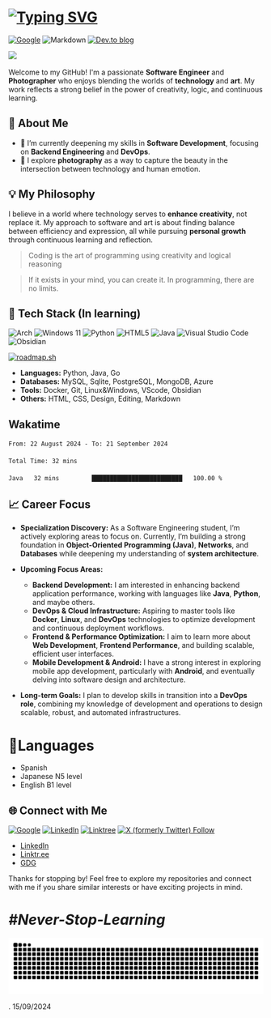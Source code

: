 # [![Typing SVG](https://readme-typing-svg.demolab.com?font=Hack+Nerd+Font&weight=600&size=24&duration=3096&pause=2024&color=DFA352&random=true&width=435&height=64&lines=%F0%9F%91%8B+Hello!+I'm+%40trbureiyan)](https://git.io/typing-svg)
[![Google](https://img.shields.io/badge/google-4285F4?style=for-the-badge&logo=google&logoColor=white)](https://g.dev/trbureiyan-dev)
![Markdown](https://img.shields.io/badge/markdown-%23000000.svg?style=for-the-badge&logo=markdown&logoColor=white)
[![Dev.to blog](https://img.shields.io/badge/dev.to-0A0A0A?style=for-the-badge&logo=dev.to&logoColor=white)](https://dev.to/trbureiyan)

[![](https://visitcount.itsvg.in/api?id=trbureiyan&label=Profile%20Views&color=12&icon=5&pretty=false)](https://visitcount.itsvg.in)

Welcome to my GitHub! I'm a passionate **Software Engineer** and **Photographer** who enjoys blending the worlds of **technology** and **art**. My work reflects a strong belief in the power of creativity, logic, and continuous learning. 

## 🚀 About Me

- 🌱 I’m currently deepening my skills in **Software Development**, focusing on **Backend Engineering** and **DevOps**.
- 📸 I explore **photography** as a way to capture the beauty in the intersection between technology and human emotion.

## 💡 My Philosophy
I believe in a world where technology serves to **enhance creativity**, not replace it. My approach to software and art is about finding balance between efficiency and expression, all while pursuing **personal growth** through continuous learning and reflection.

> Coding is the art of programming using creativity and logical reasoning

> If it exists in your mind, you can create it. In programming, there are no limits.

## 🔧 Tech Stack (In learning)
![Arch](https://img.shields.io/badge/Arch%20Linux-1793D1?logo=arch-linux&logoColor=fff&style=for-the-badge) 
![Windows 11](https://img.shields.io/badge/Windows%2011-%230079d5.svg?style=for-the-badge&logo=Windows%2011&logoColor=white)
![Python](https://img.shields.io/badge/python-3670A0?style=for-the-badge&logo=python&logoColor=ffdd54)
![HTML5](https://img.shields.io/badge/html5-%23E34F26.svg?style=for-the-badge&logo=html5&logoColor=white)
![Java](https://img.shields.io/badge/java-%23ED8B00.svg?style=for-the-badge&logo=openjdk&logoColor=white)
![Visual Studio Code](https://img.shields.io/badge/Visual%20Studio%20Code-0078d7.svg?style=for-the-badge&logo=visual-studio-code&logoColor=white)
![Obsidian](https://img.shields.io/badge/Obsidian-%23483699.svg?style=for-the-badge&logo=obsidian&logoColor=white)

[![roadmap.sh](https://roadmap.sh/card/wide/651220443dc8db4c64bc7757?variant=dark&roadmaps=linux%2Cjava%2Cdevops%2Cpython)](https://roadmap.sh) 

- **Languages:** Python, Java, Go
- **Databases:** MySQL, Sqlite, PostgreSQL, MongoDB, Azure
- **Tools:** Docker, Git, Linux&Windows, VScode, Obsidian
- **Others:** HTML, CSS, Design, Editing, Markdown

## **Wakatime**

<!--START_SECTION:waka-->

```txt
From: 22 August 2024 - To: 21 September 2024

Total Time: 32 mins

Java   32 mins         █████████████████████████   100.00 %
```

<!--END_SECTION:waka-->

## 📈 Career Focus

- **Specialization Discovery:** As a Software Engineering student, I’m actively exploring areas to focus on. Currently, I’m building a strong foundation in **Object-Oriented Programming (Java)**, **Networks**, and **Databases** while deepening my understanding of **system architecture**.

- **Upcoming Focus Areas:**
  - **Backend Development:** I am interested in enhancing backend application performance, working with languages like **Java**, **Python**, and maybe others.
  - **DevOps & Cloud Infrastructure:** Aspiring to master tools like **Docker**, **Linux**, and **DevOps** technologies to optimize development and continuous deployment workflows.
  - **Frontend & Performance Optimization:** I aim to learn more about **Web Development**, **Frontend Performance**, and building scalable, efficient user interfaces.
  - **Mobile Development & Android:** I have a strong interest in exploring mobile app development, particularly with **Android**, and eventually delving into software design and architecture.

- **Long-term Goals:** I plan to develop skills in transition into a **DevOps role**, combining my knowledge of development and operations to design scalable, robust, and automated infrastructures. 

# 💬Languages
  - Spanish
  - Japanese N5 level
  - English B1 level


## 🌐 Connect with Me

[![Google](https://img.shields.io/badge/google-4285F4?style=for-the-badge&logo=google&logoColor=white)](https://g.dev/trbureiyan-dev)
[![LinkedIn](https://img.shields.io/badge/linkedin-%230077B5.svg?style=for-the-badge&logo=linkedin&logoColor=white)](https://www.linkedin.com/in/trbureiyan/)
[![Linktree](https://img.shields.io/badge/linktree-1de9b6?style=for-the-badge&logo=linktree&logoColor=white)](https://linktr.ee/trbureiyan)
[![X (formerly Twitter) Follow](https://img.shields.io/twitter/follow/trbureiyan?style=for-the-badge&logo=X)](https://x.com/trbureiyan)

- [LinkedIn](https://www.linkedin.com/in/trbureiyan/)
- [Linktr.ee](https://linktr.ee/trbureiyan)
- [GDG](https://g.dev/trbureiyan-dev)

Thanks for stopping by! Feel free to explore my repositories and connect with me if you share similar interests or have exciting projects in mind.

# _#Never-Stop-Learning_
![snake gif](https://github.com/trbureiyan/trbureiyan/blob/output/snake.svg)

. 15/09/2024
